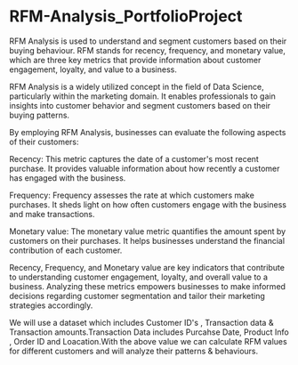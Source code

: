 # RFM-Analysis_PortfolioProject
RFM Analysis is used to understand and segment customers based on their buying behaviour. RFM stands for recency, frequency, and monetary value, which are three key metrics that provide information about customer engagement, loyalty, and value to a business.

RFM Analysis is a widely utilized concept in the field of Data Science, particularly within the marketing domain. It enables professionals to gain insights into customer behavior and segment customers based on their buying patterns.

By employing RFM Analysis, businesses can evaluate the following aspects of their customers:

Recency: This metric captures the date of a customer's most recent purchase. It provides valuable information about how recently a customer has engaged with the business.

Frequency: Frequency assesses the rate at which customers make purchases. It sheds light on how often customers engage with the business and make transactions.

Monetary value: The monetary value metric quantifies the amount spent by customers on their purchases. It helps businesses understand the financial contribution of each customer.

Recency, Frequency, and Monetary value are key indicators that contribute to understanding customer engagement, loyalty, and overall value to a business. Analyzing these metrics empowers businesses to make informed decisions regarding customer segmentation and tailor their marketing strategies accordingly.

We will use a dataset which includes Customer ID's , Transaction data & Transaction amounts.Transaction Data includes Purcahse Date, Product Info , Order ID and Loacation.With the above value we can calculate RFM values for different customers and will analyze their patterns & behaviours.
